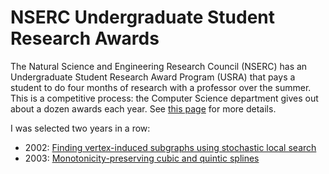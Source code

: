 # NSERC Undergraduate Student Research Awards
The Natural Science and Engineering Research Council (NSERC) has an 
Undergraduate Student Research Award Program (USRA) that pays a 
student to do four months of research with a professor over the summer. This 
is a competitive process: the Computer Science department gives out about 
a dozen awards each year. See 
[this page](http://www.cs.toronto.edu/~campbell/usra/usra.html) for more
details.

I was selected two years in a row:
* 2002: [Finding vertex-induced subgraphs using stochastic local search](https://github.com/vglazer/USRA/tree/master/subgraph_finding)
* 2003: [Monotonicity-preserving cubic and quintic splines](https://github.com/vglazer/USRA/tree/master/interpolation) 
